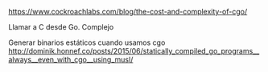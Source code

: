 https://www.cockroachlabs.com/blog/the-cost-and-complexity-of-cgo/

Llamar a C desde Go.
Complejo


Generar binarios estáticos cuando usamos cgo
http://dominik.honnef.co/posts/2015/06/statically_compiled_go_programs__always__even_with_cgo__using_musl/
